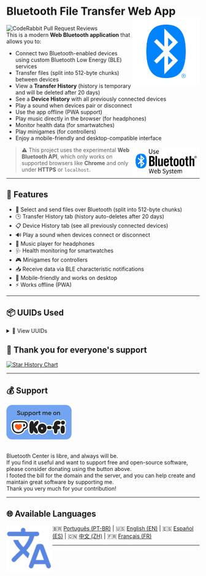 
# Bluetooth File Transfer Web App <img src="brand-assets\Bluetooth_Icon2.png" align="right" width="175">
![CodeRabbit Pull Request Reviews](https://img.shields.io/coderabbit/prs/github/erikraft/Bluetooth-Center?utm_source=oss&utm_medium=github&utm_campaign=erikraft%2FBluetooth-Center&labelColor=171717&color=FF570A&link=https%3A%2F%2Fcoderabbit.ai&label=CodeRabbit+Reviews)
<br>
This is a modern **Web Bluetooth application** that allows you to:

- Connect two Bluetooth-enabled devices using custom Bluetooth Low Energy (BLE) services
- Transfer files (split into 512-byte chunks) between devices
- View a **Transfer History** (history is temporary and will be deleted after 20 days)
- See a **Device History** with all previously connected devices
- Play a sound when devices pair or disconnect
- Use the app offline (PWA support)
- Play music directly in the browser (for headphones)
- Monitor health data (for smartwatches)
- Play minigames (for controllers)
- Enjoy a mobile-friendly and desktop-compatible interface


> <img src="brand-assets\Use Bluetooth Web System.svg" align="right" width="175"> ⚠️ This project uses the experimental **Web Bluetooth API**, which only works on supported browsers like **Chrome** and only under **HTTPS** or `localhost`.

---

## 🔧 Features

- 📂 Select and send files over Bluetooth (split into 512-byte chunks)
- 🕒 Transfer History tab (history auto-deletes after 20 days)
- 📋 Device History tab (see all previously connected devices)
- 🔊 Play a sound when devices connect or disconnect
- 🎵 Music player for headphones
- 🩺 Health monitoring for smartwatches
- 🎮 Minigames for controllers
- 📥 Receive data via BLE characteristic notifications
- 📱 Mobile-friendly and works on desktop
- ⚡ Works offline (PWA)

---

## 📦 UUIDs Used

<details>
<summary>👀 View UUIDs</summary>

### Main Service and Characteristics
```js
// File Transfer Service
const SERVICE_UUID     = '8e7c12e0-5f9b-4b57-b6e0-07c58b4fd328';
const WRITE_CHAR_UUID  = '77f57404-5e34-42e7-9502-3f6a3a0e091b';
const NOTIFY_CHAR_UUID = '4dd9a968-c64b-41cd-822c-b9e723582c4e';
```

### Audio Devices (Fones/Caixas de Som)
```js
// Audio Sink (A2DP)
const AUDIO_SINK_UUID = '0000110b-0000-1000-8000-00805f9b34fb';

// Audio Source (A2DP Source)
const AUDIO_SOURCE_UUID = '0000110a-0000-1000-8000-00805f9b34fb';

// Headset Profile (HSP)
const HEADSET_HS_UUID = '00001108-0000-1000-8000-00805f9b34fb'; // Headset
const HEADSET_AG_UUID = '00001112-0000-1000-8000-00805f9b34fb'; // Audio Gateway

// Hands-Free Profile (HFP)
const HANDSFREE_HS_UUID = '0000111e-0000-1000-8000-00805f9b34fb'; // Handsfree
const HANDSFREE_AG_UUID = '0000111f-0000-1000-8000-00805f9b34fb'; // Audio Gateway

// AVRCP (Audio/Video Remote Control)
const AVRCP_UUID = '0000110e-0000-1000-8000-00805f9b34fb';
```

### Game Controllers (Controles de Jogo)
```js
// Human Interface Device (HID)
const HID_SERVICE_UUID = '00001812-0000-1000-8000-00805f9b34fb';

// HID Information
const HID_INFO_UUID = '00002a4a-0000-1000-8000-00805f9b34fb';

// HID Control Point
const HID_CONTROL_POINT_UUID = '00002a4c-0000-1000-8000-00805f9b34fb';

// HID Report Map
const HID_REPORT_MAP_UUID = '00002a4b-0000-1000-8000-00805f9b34fb';

// HID Report
const HID_REPORT_UUID = '00002a4d-0000-1000-8000-00805f9b34fb';

// HID Protocol Mode
const HID_PROTOCOL_MODE_UUID = '00002a4e-0000-1000-8000-00805f9b34fb';
```

### Standard BLE Services
```js
// Audio
const AUDIO_SINK_UUID = '0000110b-0000-1000-8000-00805f9b34fb';

// Battery Service
const BATTERY_SERVICE_UUID = '0000180f-0000-1000-8000-00805f9b34fb';

// Device Information
const DEVICE_INFO_SERVICE_UUID = '0000180a-0000-1000-8000-00805f9b34fb';

// Heart Rate
const HEART_RATE_SERVICE_UUID = '0000180d-0000-1000-8000-00805f9b34fb';
const HEART_RATE_MEASUREMENT_UUID = '00002a37-0000-1000-8000-00805f9b34fb';

// Human Interface Device
const HID_SERVICE_UUID = '00001812-0000-1000-8000-00805f9b34fb';

// Fitness Machine
const FITNESS_MACHINE_SERVICE_UUID = '00001816-0000-1000-8000-00805f9b34fb';
const STEP_COUNT_UUID = '00002a5b-0000-1000-8000-00805f9b34fb';
```

### Smart Device Services (Xiaomi, Huawei, etc.)
```js
// Xiaomi/Realme/Oppo
const XIAOMI_SERVICE_UUID_1 = '0000fee0-0000-1000-8000-00805f9b34fb';
const XIAOMI_SERVICE_UUID_2 = '0000fee1-0000-1000-8000-00805f9b34fb';

// Huawei
const HUAWEI_SERVICE_UUID = '0000fee9-0000-1000-8000-00805f9b34fb';

// Common Characteristics
const COMMON_CHAR_1 = '0000ff07-0000-1000-8000-00805f9b34fb';
const COMMON_CHAR_2 = '0000ff06-0000-1000-8000-00805f9b34fb';
const COMMON_CHAR_3 = '0000ff04-0000-1000-8000-00805f9b34fb';

// Mi Band Specific
const MI_BAND_ACTIVITY_DATA_UUID = '00000007-0000-3512-2118-0009af100700';
const MI_BAND_BATTERY_UUID = '00000006-0000-3512-2118-0009af100700';
```
</details>

## 🙏 Thank you for everyone's support

[![Star History Chart](https://api.star-history.com/svg?repos=erikraft/Bluetooth-Center&type=Date)](https://star-history.com/#erikraft/Bluetooth-Center&Date)

---

## 💰 Support
<a href="https://ko-fi.com/erikraft" target="_blank">
<img src="./brand-assets/support_me_on_kofi_badge_blue.png" width="170" alt="Donate"/>
</a>
<br />
<br />

Bluetooth Center is libre, and always will be. \
If you find it useful and want to support free and open-source software, please consider donating using the button above. \
I footed the bill for the domain and the server, and you can help create and maintain great software by supporting me. \
Thank you very much for your contribution!

---

## 🌐 Available Languages

<img src="brand-assets\Translate.svg" align="left" width="120">

🇧🇷 [Português (PT-BR)](README-ptbr.md) | 🇺🇸 [English (EN)](README.md) | 🇪🇸 [Español (ES)](README-es.md) | 🇨🇳 [中文 (ZH)](README-zh.md) | 🇫🇷 [Français (FR)](README-fr.md)

---